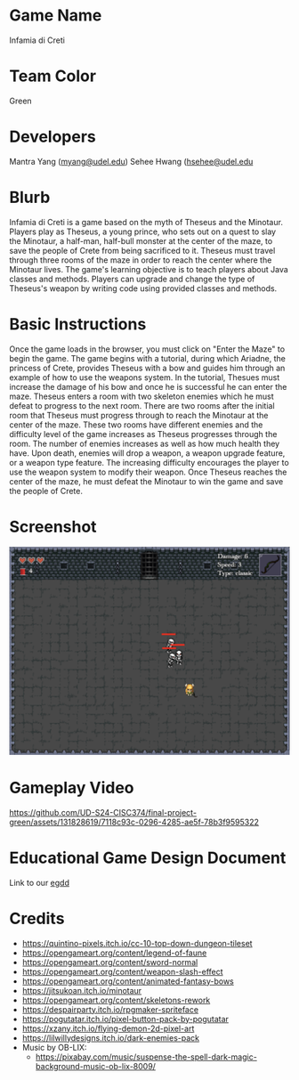 # Game Name

Infamia di Creti

# Team Color

Green

# Developers

Mantra Yang (myang@udel.edu)
Sehee Hwang (hsehee@udel.edu

# Blurb

Infamia di Creti is a game based on the myth of Theseus and the Minotaur. Players play as Theseus, a young prince, who sets out on a quest to slay the Minotaur, a half-man, half-bull monster at the center of the maze, to save the people of Crete from being sacrificed to it. Theseus must travel through three rooms of the maze in order to reach the center where the Minotaur lives. The game's learning objective is to teach players about Java classes and methods. Players can upgrade and change the type of Theseus's weapon by writing code using provided classes and methods. 

# Basic Instructions

Once the game loads in the browser, you must click on "Enter the Maze" to begin the game. The game begins with a tutorial, during which Ariadne, the princess of Crete, provides Theseus with a bow and guides him through an example of how to use the weapons system. In the tutorial, Thesues must increase the damage of his bow and once he is successful he can enter the maze. Theseus enters a room with two skeleton enemies which he must defeat to progress to the next room. There are two rooms after the initial room that Theseus must progress through to reach the Minotaur at the center of the maze. These two rooms have different enemies and the difficulty level of the game increases as Theseus progresses through the room. The number of enemies increases as well as how much health they have. Upon death, enemies will drop a weapon, a weapon upgrade feature, or a weapon type feature. The increasing difficulty encourages the player to use the weapon system to modify their weapon. Once Theseus reaches the center of the maze, he must defeat the Minotaur to win the game and save the people of Crete.

# Screenshot

![Screenshot of the first room in Infamia di Creti](/docs/large.png)

# Gameplay Video


https://github.com/UD-S24-CISC374/final-project-green/assets/131828619/7118c93c-0296-4285-ae5f-78b3f9595322




# Educational Game Design Document

Link to our [egdd](docs/egdd.md)

# Credits

- https://quintino-pixels.itch.io/cc-10-top-down-dungeon-tileset 
- https://opengameart.org/content/legend-of-faune
- https://opengameart.org/content/sword-normal
- https://opengameart.org/content/weapon-slash-effect
- https://opengameart.org/content/animated-fantasy-bows
- https://jitsukoan.itch.io/minotaur
- https://opengameart.org/content/skeletons-rework
- https://despairparty.itch.io/rpgmaker-spriteface
- https://pogutatar.itch.io/pixel-button-pack-by-pogutatar
- https://xzany.itch.io/flying-demon-2d-pixel-art
- https://lilwillydesigns.itch.io/dark-enemies-pack
- Music by OB-LIX:
  - https://pixabay.com/music/suspense-the-spell-dark-magic-background-music-ob-lix-8009/

